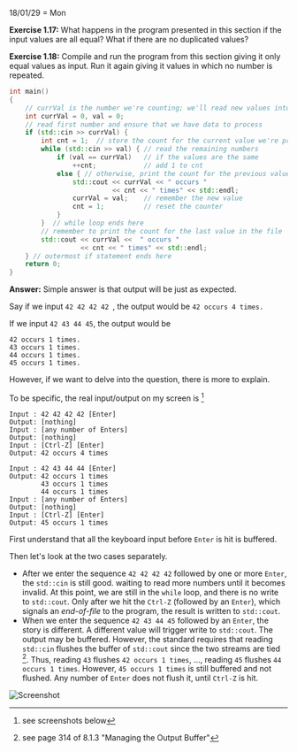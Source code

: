 18/01/29 = Mon

**Exercise 1.17:** What happens in the program presented in this section if the input values are all equal? What if there are no duplicated values?

**Exercise 1.18:** Compile and run the program from this section giving it only equal values as input. Run it again giving it values in which no number is repeated.

```c++
int main()
{
    // currVal is the number we're counting; we'll read new values into val
    int currVal = 0, val = 0;
    // read first number and ensure that we have data to process
    if (std::cin >> currVal) {
        int cnt = 1;  // store the count for the current value we're processing
        while (std::cin >> val) { // read the remaining numbers
            if (val == currVal)   // if the values are the same
                ++cnt;            // add 1 to cnt
            else { // otherwise, print the count for the previous value
                std::cout << currVal << " occurs "
                          << cnt << " times" << std::endl;
                currVal = val;    // remember the new value
                cnt = 1;          // reset the counter
            }
        }  // while loop ends here
        // remember to print the count for the last value in the file
        std::cout << currVal <<  " occurs "
                  << cnt << " times" << std::endl;
    } // outermost if statement ends here
    return 0;
}
```

**Answer:** Simple answer is that output will be just as expected.

Say if we input `42 42 42 42 `, the output would be `42 occurs 4 times.` 

If we input `42 43 44 45`, the output would be 

```
42 occurs 1 times.
43 occurs 1 times.
44 occurs 1 times.
45 occurs 1 times.
```

However, if we want to delve into the question, there is more to explain.

To be specific, the real input/output on my screen is [^*]

```
Input : 42 42 42 42 [Enter]
Output:	[nothing]
Input :	[any number of Enters]
Output:	[nothing]
Input :	[Ctrl-Z] [Enter]
Output: 42 occurs 4 times
```

```
Input :	42 43 44 44 [Enter]
Output: 42 occurs 1 times
        43 occurs 1 times
        44 occurs 1 times
Input :	[any number of Enters]
Output:	[nothing]
Input :	[Ctrl-Z] [Enter]
Output: 45 occurs 1 times
```

First understand that all the keyboard input before `Enter` is hit is buffered.

Then let's look at the two cases separately.

- After we enter the sequence `42 42 42 42` followed by one or more `Enter`, the `std::cin` is still good. waiting to read more numbers until it becomes invalid. At this point, we are still in the `while` loop, and there is no write to `std::cout`. Only after we hit the `Ctrl-Z` (followed by an `Enter`), which signals an *end-of-file* to the program, the result is written to `std::cout`.
- When we enter the sequence `42 43 44 45` followed by an `Enter`, the story is different. A different value will trigger write to `std::cout`. The output may be buffered. However, the standard requires that reading `std::cin` flushes the buffer of `std::cout` since the two streams are tied [^#]. Thus, reading `43` flushes `42 occurs 1 times`, ..., reading `45` flushes `44 occurs 1 times`. However, `45 occurs 1 times` is still buffered and not flushed. Any number of `Enter` does not flush it, until `Ctrl-Z` is hit.

[^*]: see screenshots below
[^#]: see page 314 of 8.1.3 "Managing the Output Buffer"

![Screenshot](image\lp-01-17-18.png)
